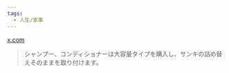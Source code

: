 ```yaml
---
tags:
  - 人生/家事
---
```

[x.com](https://x.com/Dongri_mom/status/1884737883644522908)

>シャンプー、コンディショナーは大容量タイプを購入し、サンキの詰め替えそのままを取り付けます。

